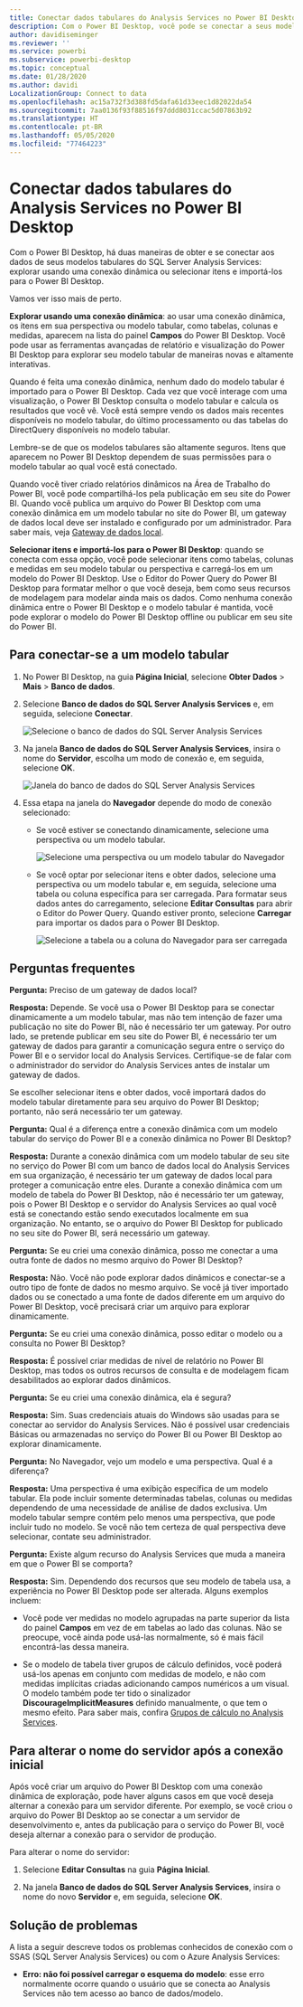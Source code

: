 ```yaml
---
title: Conectar dados tabulares do Analysis Services no Power BI Desktop
description: Com o Power BI Desktop, você pode se conectar a seus modelos tabulares do SQL Server Analysis Services e obter dados deles usando uma conexão dinâmica ou selecionando itens para importação para o Power BI Desktop.
author: davidiseminger
ms.reviewer: ''
ms.service: powerbi
ms.subservice: powerbi-desktop
ms.topic: conceptual
ms.date: 01/28/2020
ms.author: davidi
LocalizationGroup: Connect to data
ms.openlocfilehash: ac15a732f3d388fd5dafa61d33eec1d82022da54
ms.sourcegitcommit: 7aa0136f93f88516f97ddd8031ccac5d07863b92
ms.translationtype: HT
ms.contentlocale: pt-BR
ms.lasthandoff: 05/05/2020
ms.locfileid: "77464223"
---
```

# <a name="connect-to-analysis-services-tabular-data-in-power-bi-desktop"></a>Conectar dados tabulares do Analysis Services no Power BI Desktop
Com o Power BI Desktop, há duas maneiras de obter e se conectar aos dados de seus modelos tabulares do SQL Server Analysis Services: explorar usando uma conexão dinâmica ou selecionar itens e importá-los para o Power BI Desktop.

Vamos ver isso mais de perto.

**Explorar usando uma conexão dinâmica**: ao usar uma conexão dinâmica, os itens em sua perspectiva ou modelo tabular, como tabelas, colunas e medidas, aparecem na lista do painel **Campos** do Power BI Desktop. Você pode usar as ferramentas avançadas de relatório e visualização do Power BI Desktop para explorar seu modelo tabular de maneiras novas e altamente interativas.

Quando é feita uma conexão dinâmica, nenhum dado do modelo tabular é importado para o Power BI Desktop. Cada vez que você interage com uma visualização, o Power BI Desktop consulta o modelo tabular e calcula os resultados que você vê. Você está sempre vendo os dados mais recentes disponíveis no modelo tabular, do último processamento ou das tabelas do DirectQuery disponíveis no modelo tabular. 

Lembre-se de que os modelos tabulares são altamente seguros. Itens que aparecem no Power BI Desktop dependem de suas permissões para o modelo tabular ao qual você está conectado.

Quando você tiver criado relatórios dinâmicos na Área de Trabalho do Power BI, você pode compartilhá-los pela publicação em seu site do Power BI. Quando você publica um arquivo do Power BI Desktop com uma conexão dinâmica em um modelo tabular no site do Power BI, um gateway de dados local deve ser instalado e configurado por um administrador. Para saber mais, veja [Gateway de dados local](service-gateway-onprem.md).

**Selecionar itens e importá-los para o Power BI Desktop**: quando se conecta com essa opção, você pode selecionar itens como tabelas, colunas e medidas em seu modelo tabular ou perspectiva e carregá-los em um modelo do Power BI Desktop. Use o Editor do Power Query do Power BI Desktop para formatar melhor o que você deseja, bem como seus recursos de modelagem para modelar ainda mais os dados. Como nenhuma conexão dinâmica entre o Power BI Desktop e o modelo tabular é mantida, você pode explorar o modelo do Power BI Desktop offline ou publicar em seu site do Power BI.

## <a name="to-connect-to-a-tabular-model"></a>Para conectar-se a um modelo tabular
1. No Power BI Desktop, na guia **Página Inicial**, selecione **Obter Dados** > **Mais** > **Banco de dados**.
   
1. Selecione **Banco de dados do SQL Server Analysis Services** e, em seguida, selecione **Conectar**.
   
   ![Selecione o banco de dados do SQL Server Analysis Services](media/desktop-analysis-services-tabular-data/pbid_sqlas_getdata_as.png)
3. Na janela **Banco de dados do SQL Server Analysis Services**, insira o nome do **Servidor**, escolha um modo de conexão e, em seguida, selecione **OK**.
   
   ![Janela do banco de dados do SQL Server Analysis Services](media/desktop-analysis-services-tabular-data/pbid_sqlas_getdata_as_server.png)
4. Essa etapa na janela do **Navegador** depende do modo de conexão selecionado:

   - Se você estiver se conectando dinamicamente, selecione uma perspectiva ou um modelo tabular.
  
      ![Selecione uma perspectiva ou um modelo tabular do Navegador](media/desktop-analysis-services-tabular-data/pbid_sqlas_getdata_as_live.png)
   - Se você optar por selecionar itens e obter dados, selecione uma perspectiva ou um modelo tabular e, em seguida, selecione uma tabela ou coluna específica para ser carregada. Para formatar seus dados antes do carregamento, selecione **Editar Consultas** para abrir o Editor do Power Query. Quando estiver pronto, selecione **Carregar** para importar os dados para o Power BI Desktop.

      ![Selecione a tabela ou a coluna do Navegador para ser carregada](media/desktop-analysis-services-tabular-data/pbid_sqlas_getdata_as_select.png)

## <a name="frequently-asked-questions"></a>Perguntas frequentes
**Pergunta:** Preciso de um gateway de dados local?

**Resposta:** Depende. Se você usa o Power BI Desktop para se conectar dinamicamente a um modelo tabular, mas não tem intenção de fazer uma publicação no site do Power BI, não é necessário ter um gateway. Por outro lado, se pretende publicar em seu site do Power BI, é necessário ter um gateway de dados para garantir a comunicação segura entre o serviço do Power BI e o servidor local do Analysis Services. Certifique-se de falar com o administrador do servidor do Analysis Services antes de instalar um gateway de dados.

Se escolher selecionar itens e obter dados, você importará dados do modelo tabular diretamente para seu arquivo do Power BI Desktop; portanto, não será necessário ter um gateway.

**Pergunta:** Qual é a diferença entre a conexão dinâmica com um modelo tabular do serviço do Power BI e a conexão dinâmica no Power BI Desktop?

**Resposta:** Durante a conexão dinâmica com um modelo tabular de seu site no serviço do Power BI com um banco de dados local do Analysis Services em sua organização, é necessário ter um gateway de dados local para proteger a comunicação entre eles. Durante a conexão dinâmica com um modelo de tabela do Power BI Desktop, não é necessário ter um gateway, pois o Power BI Desktop e o servidor do Analysis Services ao qual você está se conectando estão sendo executados localmente em sua organização. No entanto, se o arquivo do Power BI Desktop for publicado no seu site do Power BI, será necessário um gateway.

**Pergunta:** Se eu criei uma conexão dinâmica, posso me conectar a uma outra fonte de dados no mesmo arquivo do Power BI Desktop?

**Resposta:** Não. Você não pode explorar dados dinâmicos e conectar-se a outro tipo de fonte de dados no mesmo arquivo. Se você já tiver importado dados ou se conectado a uma fonte de dados diferente em um arquivo do Power BI Desktop, você precisará criar um arquivo para explorar dinamicamente.

**Pergunta:** Se eu criei uma conexão dinâmica, posso editar o modelo ou a consulta no Power BI Desktop?

**Resposta:** É possível criar medidas de nível de relatório no Power BI Desktop, mas todos os outros recursos de consulta e de modelagem ficam desabilitados ao explorar dados dinâmicos.

**Pergunta:** Se eu criei uma conexão dinâmica, ela é segura?

**Resposta:** Sim. Suas credenciais atuais do Windows são usadas para se conectar ao servidor do Analysis Services. Não é possível usar credenciais Básicas ou armazenadas no serviço do Power BI ou Power BI Desktop ao explorar dinamicamente.

**Pergunta:** No Navegador, vejo um modelo e uma perspectiva. Qual é a diferença?

**Resposta:** Uma perspectiva é uma exibição específica de um modelo tabular. Ela pode incluir somente determinadas tabelas, colunas ou medidas dependendo de uma necessidade de análise de dados exclusiva. Um modelo tabular sempre contém pelo menos uma perspectiva, que pode incluir tudo no modelo. Se você não tem certeza de qual perspectiva deve selecionar, contate seu administrador.

**Pergunta:** Existe algum recurso do Analysis Services que muda a maneira em que o Power BI se comporta?

**Resposta:** Sim. Dependendo dos recursos que seu modelo de tabela usa, a experiência no Power BI Desktop pode ser alterada. Alguns exemplos incluem:
* Você pode ver medidas no modelo agrupadas na parte superior da lista do painel **Campos** em vez de em tabelas ao lado das colunas. Não se preocupe, você ainda pode usá-las normalmente, só é mais fácil encontrá-las dessa maneira.

* Se o modelo de tabela tiver grupos de cálculo definidos, você poderá usá-los apenas em conjunto com medidas de modelo, e não com medidas implícitas criadas adicionando campos numéricos a um visual. O modelo também pode ter tido o sinalizador **DiscourageImplicitMeasures** definido manualmente, o que tem o mesmo efeito. Para saber mais, confira [Grupos de cálculo no Analysis Services](https://docs.microsoft.com/analysis-services/tabular-models/calculation-groups#benefits).

## <a name="to-change-the-server-name-after-initial-connection"></a>Para alterar o nome do servidor após a conexão inicial
Após você criar um arquivo do Power BI Desktop com uma conexão dinâmica de exploração, pode haver alguns casos em que você deseja alternar a conexão para um servidor diferente. Por exemplo, se você criou o arquivo do Power BI Desktop ao se conectar a um servidor de desenvolvimento e, antes da publicação para o serviço do Power BI, você deseja alternar a conexão para o servidor de produção.

Para alterar o nome do servidor:

1. Selecione **Editar Consultas** na guia **Página Inicial**.

2. Na janela **Banco de dados do SQL Server Analysis Services**, insira o nome do novo **Servidor** e, em seguida, selecione **OK**.

   
## <a name="troubleshooting"></a>Solução de problemas 
A lista a seguir descreve todos os problemas conhecidos de conexão com o SSAS (SQL Server Analysis Services) ou com o Azure Analysis Services: 

* **Erro: não foi possível carregar o esquema do modelo**: esse erro normalmente ocorre quando o usuário que se conecta ao Analysis Services não tem acesso ao banco de dados/modelo.

